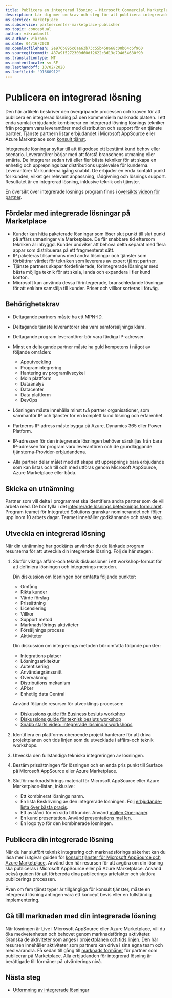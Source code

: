```yaml
---
title: Publicera en integrerad lösning – Microsoft Commercial Marketplace
description: Lär dig mer om krav och steg för att publicera integrerade lösningar till Microsoft AppSource och Azure Marketplace.
ms.service: marketplace
ms.subservice: partnercenter-marketplace-publisher
ms.topic: conceptual
author: vikrambmsft
ms.author: vikramb
ms.date: 04/16/2020
ms.openlocfilehash: 2e976b895c6aa63b73c55b458668c00b64c6f960
ms.sourcegitcommit: 487a9f5272300d60df2622c3d13e794d54680f90
ms.translationtype: MT
ms.contentlocale: sv-SE
ms.lasthandoff: 10/02/2020
ms.locfileid: "91660912"
---
```

# <a name="publish-an-integrated-solution"></a>Publicera en integrerad lösning

Den här artikeln beskriver den övergripande processen och kraven för att publicera en integrerad lösning på den kommersiella marknads platsen. I ett enda samlat erbjudande kombinerar en integrerad lösning lösnings tekniker från program varu leverantörer med distribution och support för en tjänste partner. Tjänste partnern listar erbjudandet i Microsoft AppSource eller Azure Marketplace som [konsult tjänst](./consulting-services.md).

Integrerade lösningar syftar till att tillgodose ett bestämt kund behov eller scenario. Leverantörer börjar med att förstå branschens utmaning eller smärta. De integrerar sedan två eller fler bästa tekniker för att skapa en enhetlig och upprepnings bar distributions upplevelse för kunderna. Leverantörer får kunderna igång snabbt. De erbjuder en enda kontakt punkt för kunden, vilket ger relevant anpassning, rådgivning och lösnings support. Resultatet är en integrerad lösning, inklusive teknik och tjänster.

En översikt över integrerade lösnings program finns i [översikts videon för partner](https://partner.microsoft.com/asset/detail/integrated-solutions-program-overview-for-partners-mp4).

## <a name="benefits-of-integrated-solutions-in-the-marketplace"></a>Fördelar med integrerade lösningar på Marketplace

* Kunder kan hitta paketerade lösningar som löser slut punkt till slut punkt på affärs utmaningar via Marketplace. De får snabbare tid eftersom tekniken är inbyggd. Kunder undviker att behöva delta separat med flera appar som distribueras på ett fragmenterat sätt.
* IP paketeras tillsammans med andra lösningar och tjänster som förbättrar värdet för tekniken som levereras av expert tjänst partner.
* Tjänste partners skapar fördefinierade, förintegrerade lösningar med bästa möjliga teknik för att skala, landa och expandera i fler kund konton.
* Microsoft kan använda dessa förintegrerade, branschledande lösningar för att enklare samsälja till kunder. Priser och villkor sorteras i förväg.

## <a name="eligibility-criteria"></a>Behörighetskrav

* Deltagande partners måste ha ett MPN-ID.
* Deltagande tjänste leverantörer ska vara samförsäljnings klara.
* Deltagande program leverantörer bör vara färdiga IP-adresser.
* Minst en deltagande partner måste ha guld kompetens i något av följande områden:

    * Apputveckling
    * Programintegrering
    * Hantering av programlivscykel
    * Moln plattform
    * Dataanalys
    * Datacenter
    * Data plattform
    * DevOps

* Lösningen måste innehålla minst två partner organisationer, som sammanför IP och tjänster för en komplett kund lösning och erfarenhet.
* Partnerns IP-adress måste bygga på Azure, Dynamics 365 eller Power Platform.
* IP-adressen för den integrerade lösningen behöver särskiljas från bara IP-adressen för program varu leverantören och de grundläggande tjänsterna-Provider-erbjudandena.
* Alla partner delar målet med att skapa ett upprepnings bara erbjudande som kan listas och till och med utföras genom Microsoft AppSource, Azure Marketplace eller båda.

## <a name="submit-a-nomination"></a>Skicka en utnämning

Partner som vill delta i programmet ska identifiera andra partner som de vill arbeta med. De bör fylla i det [integrerade lösnings betecknings formuläret](https://aka.ms/AA5qicu). Program teamet för Integrated Solutions granskar nominerandet och följer upp inom 10 arbets dagar. Teamet innehåller godkännande och nästa steg.

## <a name="develop-an-integrated-solution"></a>Utveckla en integrerad lösning

När din utnämning har godkänts använder du de länkade program resurserna för att utveckla din integrerade lösning. Följ de här stegen:

1. Slutför viktiga affärs-och teknik diskussioner i ett workshop-format för att definiera lösningen och integrerings metoden.

    Din diskussion om lösningen bör omfatta följande punkter:
    * Omfång
    * Rikta kunder
    * Värde förslag
    * Prissättning
    * Licensiering
    * Villkor
    * Support metod
    * Marknadsförings aktiviteter
    * Försäljnings process
    * Aktiviteter

    Din diskussion om integrerings metoden bör omfatta följande punkter:
    * Integrations platser
    * Lösningsarkitektur
    * Autentisering
    * Användargränssnitt
    * Övervakning
    * Distributions mekanism
    * API:er
    * Enhetlig data Central

    Använd följande resurser för utvecklings processen:

    * [Diskussions guide för Business besluts workshop](https://aka.ms/AA5qicx)
    * [Diskussions guide för teknisk besluts workshop](https://aka.ms/AA5qid1)
    * [Snabb starts video: integrerade lösningar workshops](https://partner.microsoft.com/asset/detail/integrated-solutions-workshop-quickstart-guide-mp4)

1. Identifiera en plattforms oberoende projekt hanterare för att driva projektplanen och tids linjen som du utvecklade i affärs-och teknik workshops.

1. Utveckla den fullständiga tekniska integreringen av lösningen.

1. Bestäm prissättningen för lösningen och en enda pris punkt till Surface på Microsoft AppSource eller Azure Marketplace.

1. Slutför marknadsförings material för Microsoft AppSource eller Azure Marketplace-listan, inklusive:

    * Ett kombinerat lösnings namn.
    * En lista Beskrivning av den integrerade lösningen. Följ [erbjudande-lista över bästa praxis](./gtm-offer-listing-best-practices.md).
    * Ett avstånd för en sida till kunder. Använd [mallen One-pager](https://aka.ms/AA5s08a).
    * En kund presentation. Använd [presentations mal len](https://aka.ms/AA5s7ql).
    * En logo typ för den kombinerade lösningen.

## <a name="publish-your-integrated-solution"></a>Publicera din integrerade lösning

När du har slutfört teknisk integrering och marknadsförings säkerhet kan du läsa mer i utgivar guiden för [konsult tjänster för Microsoft AppSource och Azure Marketplace](./consulting-services.md). Använd den här resursen för att avgöra om din lösning ska publiceras i Microsoft AppSource eller på Azure Marketplace. Använd också guiden för att förbereda dina publicerings artefakter och slutföra publicerings processen.

Även om fem tjänst typer är tillgängliga för konsult tjänster, måste en integrerad lösning antingen vara ett koncept bevis eller en fullständig implementering.

## <a name="go-to-market-with-your-integrated-solution"></a>Gå till marknaden med din integrerade lösning

När lösningen är Live i Microsoft AppSource eller Azure Marketplace, vill du öka medvetenheten och behovet genom marknadsförings aktiviteter. Granska de aktiviteter som anges i [projektplanen och tids linjen](https://aka.ms/AA5qiuc). Den här resursen innehåller aktiviteter som partners kan driva i sina egna team och med varandra. Få sedan till gång till [marknads förmåner](./gtm-your-marketplace-benefits.md#list-trial-and-consulting-benefits) för partner som publicerar på Marketplace. Alla erbjudanden för integrerad lösning är berättigade till förmåner på utvärderings nivå.

## <a name="next-steps"></a>Nästa steg

- [Utformning av integrerade lösningar](https://aka.ms/AA5qicu)
